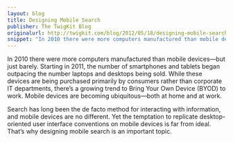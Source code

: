 ```yaml
---
layout: blog
title: Designing Mobile Search
publisher: The TwigKit Blog
originalurl: http://twigkit.com/blog/2012/05/18/designing-mobile-search.html
snippet: "In 2010 there were more computers manufactured than mobile devices—but just barely. Starting in 2011, the number of smartphones and tablets began outpacing the number laptops and desktops being sold. While these devices are being purchased primarily by consumers rather than corporate IT departments, there’s a growing trend to Bring Your Own Device (BYOD) to work. Mobile devices are becoming ubiquitous—both at home and at work. Search has long been the de facto method for interacting with information, and mobile devices are no different. Yet the temptation to replicate desktop-oriented user interface conventions on mobile devices is far from ideal. That’s why designing mobile search is an important topic."
---
```


In 2010 there were more computers manufactured than mobile devices—but just barely. Starting in 2011, the number of smartphones and tablets began outpacing the number laptops and desktops being sold. While these devices are being purchased primarily by consumers rather than corporate IT departments, there’s a growing trend to Bring Your Own Device (BYOD) to work. Mobile devices are becoming ubiquitous—both at home and at work.

Search has long been the de facto method for interacting with information, and mobile devices are no different. Yet the temptation to replicate desktop-oriented user interface conventions on mobile devices is far from ideal. That’s why designing mobile search is an important topic.